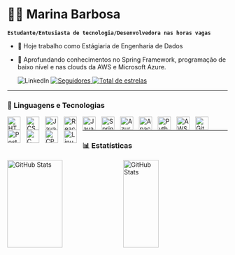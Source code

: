 

# 👩‍💻 Marina Barbosa
**`Estudante/Entusiasta de tecnologia/Desenvolvedora nas horas vagas`**


- 🔭 Hoje trabalho como Estágiaria de Engenharia de Dados
- 🌱 Aprofundando conhecimentos no Spring Framework, programação de baixo nível e nas clouds da AWS e Microsoft Azure.
  
    <p align="left>
       <a href="https://www.linkedin.com/in/marina-barbosa-35388718b/">
        <img 
            alt="LinkedIn" 
            title="LinkedIn" 
            src="https://custom-icon-badges.demolab.com/badge/-conecte--se-2B2670?style=for-the-badge&logo=linkedIn-icon-image"/>
        </a>
    <a href="https://github.com/MarinaSpanenberg?tab=followers">
        <img 
            alt="Seguidores" 
            title="Me siga no GitHub" 
            src="https://custom-icon-badges.demolab.com/github/followers/MarinaSpanenberg?color=129895&labelColor=2AB6B3&style=for-the-badge&logo=github&label=Seguidores&logoColor=white"
        />
    </a>
     <a href="https://github.com/MarinaSpanenberg?tab=repositories&sort=stargazers">
        <img 
            alt="Total de estrelas" 
            title="Total de estrelas GitHub" 
            src="https://custom-icon-badges.demolab.com/github/stars/MarinaSpanenberg?color=138C4D&style=for-the-badge&labelColor=00D364&logo=star&label=estrelas"
        />
    </a>
    </p>
    
---
  
### 🤖 Linguagens e Tecnologias   

<img 
    align="left" 
    alt="HTML"
    title="HTML" 
    width="30px" 
    style="padding-right: 10px;" 
    src="https://cdn.jsdelivr.net/gh/devicons/devicon@latest/icons/html5/html5-original.svg" 
/>
<img 
    align="left" 
    alt="CSS" 
    title="CSS"
    width="30px" 
    style="padding-right: 10px;" 
    src="https://cdn.jsdelivr.net/gh/devicons/devicon@latest/icons/css3/css3-original.svg" 
/>
<img 
    align="left" 
    alt="JavaScript" 
    title="JavaScript"
    width="30px" 
    style="padding-right: 10px;" 
    src="https://cdn.jsdelivr.net/gh/devicons/devicon@latest/icons/javascript/javascript-original.svg" 
/>
<img 
    align="left" 
    alt="React"
    title="React" 
    width="30px" 
    style="padding-right: 10px;" 
    src="https://cdn.jsdelivr.net/gh/devicons/devicon@latest/icons/react/react-original.svg" 
/>
<img 
    align="left" 
    alt="Java"
    title="Java" 
    width="30px" 
    style="padding-right: 10px;" 
    src="https://cdn.jsdelivr.net/gh/devicons/devicon@latest/icons/java/java-original.svg" 
/>
<img 
    align="left" 
    alt="Spring" 
    title="Spring"
    width="30px" 
    style="padding-right: 10px;" 
    src="https://cdn.jsdelivr.net/gh/devicons/devicon@latest/icons/spring/spring-original.svg" 
/>
<img 
    align="left" 
    alt="Azure"
    title="Azure" 
    width="30px" 
    style="padding-right: 10px;" 
    src="https://cdn.jsdelivr.net/gh/devicons/devicon@latest/icons/azure/azure-original.svg" 
/>
<img 
    align="left" 
    alt="Apache-Spark" 
    title="Apache-Spark"
    width="30px" 
    style="padding-right: 10px;" 
    src="https://cdn.jsdelivr.net/gh/devicons/devicon@latest/icons/apachespark/apachespark-original.svg" 
/>
<img 
    align="left" 
    alt="Python" 
    title="Python"
    width="30px" 
    style="padding-right: 10px;" 
    src="https://cdn.jsdelivr.net/gh/devicons/devicon@latest/icons/python/python-original.svg" 
/>
<img 
    align="left" 
    alt="AWS" 
    title="AWS"
    width="30px" 
    style="padding-right: 10px;" 
    src="https://cdn.jsdelivr.net/gh/devicons/devicon@latest/icons/amazonwebservices/amazonwebservices-original-wordmark.svg" 
/>
<img 
    align="left" 
    alt="Git" 
    title="Git"
    width="30px" 
    style="padding-right: 10px;" 
    src="https://cdn.jsdelivr.net/gh/devicons/devicon@latest/icons/git/git-original.svg" 
/>
<img 
    align="left" 
    alt="PostGreSQL" 
    title="PostGreSQL"
    width="30px" 
    style="padding-right: 10px;" 
    src="https://cdn.jsdelivr.net/gh/devicons/devicon@latest/icons/postgresql/postgresql-plain.svg" 
/>
<img 
    align="left" 
    alt="C" 
    title="C"
    width="30px" 
    style="padding-right: 10px;" 
    src="https://icongr.am/devicon/c-original.svg?size=128&color=currentColor" 
/>
<img 
    align="left" 
    alt="CPP" 
    title="CPP"
    width="30px" 
    style="padding-right: 10px;" 
    src="https://icongr.am/devicon/cplusplus-original.svg?size=128&color=currentColor" 
/>
<img 
    align="left" 
    alt="Linux" 
    title="Linux"
    width="30px" 
    style="padding-right: 10px;" 
    src="https://icongr.am/devicon/linux-original.svg?size=128&color=000000" 
/>
<br/>

---

### 📊 Estatísticas

<p >
  <img 
    align="left" 
    alt="GitHub Stats" 
    width="50%"
    height="200" 
    style="padding-right: 10px;" 
    src="https://github-readme-stats.vercel.app/api?username=MarinaSpanenberg&&show_icons=true&count_private=true&hide_border=true&title_color=129895&icon_color=2B2670&text_color=FF3399&bg_color=0d1117" alt="Marina Barbosa"&include_all_commits=true&locale=pt-br" 
  />

<img 
      align="left" 
      alt="GitHub Stats" 
       width="40%"
      height="200" 
      src="https://github-readme-stats.vercel.app/api/top-langs/?username=marinaspanenberg&layout=compact&hide_border=true&title_color=129895&text_color=FF3399&bg_color=0d1117&langs_count=9&custom_title=Tecnologias" 
  />

</p>
